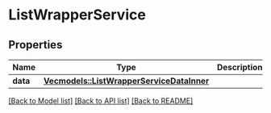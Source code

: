 # ListWrapperService

## Properties

Name | Type | Description | Notes
------------ | ------------- | ------------- | -------------
**data** | [**Vec<models::ListWrapperServiceDataInner>**](ListWrapper_Service_data_inner.md) |  | 

[[Back to Model list]](../README.md#documentation-for-models) [[Back to API list]](../README.md#documentation-for-api-endpoints) [[Back to README]](../README.md)


